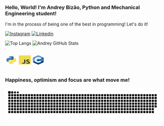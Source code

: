 ### Hello, World! I'm Andrey Bizão, Python and Mechanical Engineering student!

I'm in the process of being one of the best in programming! Let's do it!

[![Instagram](https://img.shields.io/badge/Instagram-E4405F?style=for-the-badge&logo=instagram&logoColor=white)](https://www.instagram.com/andrey_soub)
[![Linkedin](https://img.shields.io/badge/LinkedIn-0077B5?style=for-the-badge&logo=linkedin&logoColor=white)](https://www.linkedin.com/in/andreybizao/)


![Top Langs](https://github-readme-stats.vercel.app/api/top-langs/?username=B1z4O&theme=dark)
![Andrey GitHub Stats](https://github-readme-stats.vercel.app/api?username=B1z4O&show_icons=true&theme=dark)

<div style="display: inline_block"><br/>
    <img align="center" alt="Python" height="30" width="40" src="https://raw.githubusercontent.com/devicons/devicon/master/icons/python/python-original.svg">
    <img align="center" alt="Js" height="30" width="40" src="https://raw.githubusercontent.com/devicons/devicon/master/icons/javascript/javascript-original.svg">
    <img align="center" alt="C++" height="30" width="40" src="https://raw.githubusercontent.com/devicons/devicon/master/icons/cplusplus/cplusplus-original.svg">
<br/>
</div><br/>

### Happiness, optimism and focus are what move me!

<picture>
  <source media="(prefers-color-scheme: dark)" srcset="https://raw.githubusercontent.com/B1z4O/B1z4O/output/github-contribution-grid-snake-dark.svg">
  <source media="(prefers-color-scheme: light)" srcset="https://raw.githubusercontent.com/B1z4O/B1z4O/output/github-contribution-grid-snake.svg">
  <img alt="github contribution grid snake animation" src="https://raw.githubusercontent.com/B1z4O/B1z4O/output/github-contribution-grid-snake.svg">
</picture>
